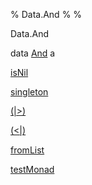 % Data.And
% 
% 

Data.And

data [And](Data-And.html#t:And) a

[isNil](Data-And.html#v:isNil)

[singleton](Data-And.html#v:singleton)

[(|\>)](Data-And.html#v:-124--62-)

[(\<|)](Data-And.html#v:-60--124-)

[fromList](Data-And.html#v:fromList)

[testMonad](Data-And.html#v:testMonad)
